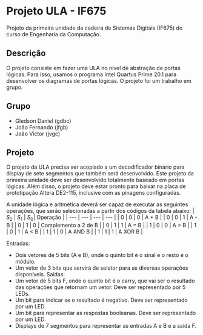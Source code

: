 # Projeto ULA - IF675
Projeto da primeira unidade da cadeira de Sistemas Digitais (IF675) do curso de Engenharia da Computação.

## Descrição
  O projeto consiste em fazer uma ULA no nível de abstração de portas lógicas. Para isso, usamos o programa
Intel Quartus Prime 20.1 para desenvolver os diagramas de portas lógicas. O projeto foi um trabalho em grupo.

## Grupo
- Gledson Daniel (gdbc)
- João Fernando (jfgb)
- João Victor (jvgc)

## Projeto
O projeto da ULA precisa ser acoplado a um decodificador binário para display de sete
segmentos que também será desenvolvido. Este projeto da primeira unidade deve ser
desenvolvido totalmente baseado em portas lógicas. Além disso, o projeto deve estar
pronto para baixar na placa de prototipação Altera DE2-115, inclusive com as pinagens configuradas.

A unidade lógica e aritmética deverá ser capaz de executar as seguintes operações,
que serão selecionadas a partir dos códigos da tabela abaixo:
| $S_2$ | $S_1$ | $S_0$| Operação |
| --- | --- | --- | --- |
| 0 | 0 | 0 | A + B |
| 0 | 0 | 1 | A - B |
| 0 | 1 | 0 | Complemento a 2 de B |
| 0 | 1 | 1 | A = B |
| 1 | 0 | 0 | A > B |
| 1 | 0 | 1 | A < B |
| 1 | 1 | 0 | A AND B |
| 1 | 1 | 1 | A XOR B |

Entradas:
- Dois vetores de 5 bits (A e B), onde o quinto bit é o sinal e o resto é o módulo.
- Um vetor de 3 bits que servirá de seletor para as diversas operações disponíveis.
Saídas:
- Um vetor de 5 bits F, onde o quinto bit é o carry, que vai ser o resultado das operações
que retornam um vetor. Deve ser representado por 5 LEDs.
- Um bit para indicar se o resultado é negativo. Deve ser representado por um LED.
- Um bit para representar as respostas booleanas. Deve ser representado por um LED.
- Displays de 7 segmentos para representar as entradas A e B e a saída F.
